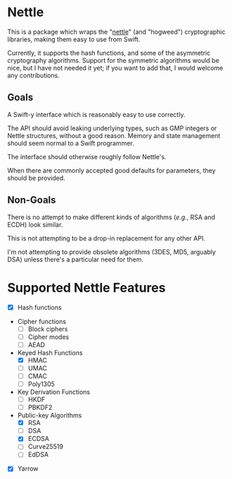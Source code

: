 # Nettle

This is a package which wraps the
"[nettle](https://www.lysator.liu.se/~nisse/nettle/)"
(and "hogweed") cryptographic libraries, making them easy to use from
Swift.

Currently, it supports the hash functions, and some of the asymmetric
cryptography algorithms. Support for the symmetric algorithms would be
nice, but I have not needed it yet; if you want to add that, I would
welcome any contributions.

## Goals

A Swift-y interface which is reasonably easy to use correctly.

The API should avoid leaking underlying types, such as GMP integers or
Nettle structures, without a good reason. Memory and state management
should seem normal to a Swift programmer.

The interface should otherwise roughly follow Nettle's.

When there are commonly accepted good defaults for parameters, they should be
provided.

## Non-Goals

There is no attempt to make different kinds of algorithms (*e.g.*, RSA
and ECDH) look similar.

This is not attempting to be a drop-in replacement for any other API.

I'm not attempting to provide obsolete algorithms (3DES, MD5, arguably DSA)
unless there's a particular need for them.

# Supported Nettle Features

- [X] Hash functions
- Cipher functions
  - [ ] Block ciphers
  - [ ] Cipher modes
  - [ ] AEAD
- Keyed Hash Functions
  - [X] HMAC
  - [ ] UMAC
  - [ ] CMAC
  - [ ] Poly1305
- Key Derivation Functions
  - [ ] HKDF
  - [ ] PBKDF2
- Public-key Algorithms
  - [X] RSA
  - [ ] DSA
  - [X] ECDSA
  - [ ] Curve25519
  - [ ] EdDSA
- [X] Yarrow
